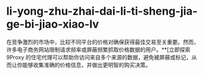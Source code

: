 # li-yong-zhu-zhai-dai-li-ti-sheng-jia-ge-bi-jiao-xiao-lv
在竞争激烈的市场中，比较不同平台的价格对确保获得最佳交易至关重要。然而，许多电子商务网站限制请求频率或屏蔽频繁抓取价格数据的用户。**[立即探索9Proxy 的住宅代理可以帮助你访问来自多个来源的数据，避免被屏蔽或标记，从而让你能够收集准确的价格信息，并做出更明智的购买决策。
